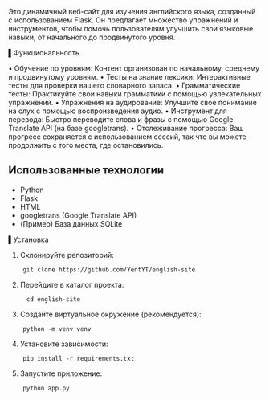 Это динамичный веб-сайт для изучения английского языка, созданный с использованием Flask.  Он предлагает множество упражнений и инструментов, чтобы помочь пользователям улучшить свои языковые навыки, от начального до продвинутого уровня.

▌Функциональность

•   Обучение по уровням: Контент организован по начальному, среднему и продвинутому уровням.
•   Тесты на знание лексики: Интерактивные тесты для проверки вашего словарного запаса.
•   Грамматические тесты: Практикуйте свои навыки грамматики с помощью увлекательных упражнений.
•   Упражнения на аудирование: Улучшите свое понимание на слух с помощью воспроизведения аудио.
•   Инструмент для перевода: Быстро переводите слова и фразы с помощью Google Translate API (на базе googletrans).
•   Отслеживание прогресса: Ваш прогресс сохраняется с использованием сессий, так что вы можете продолжить с того места, где остановились.

## Использованные технологии

* Python
* Flask
* HTML
* googletrans (Google Translate API)
* (Пример) База данных SQLite



▌Установка

1.  Склонируйте репозиторий:
```
    git clone https://github.com/YentYT/english-site   
```
2.  Перейдите в каталог проекта:
```
     cd english-site
```  
3.  Создайте виртуальное окружение (рекомендуется):
```  
    python -m venv venv
```
4.  Установите зависимости:
```
    pip install -r requirements.txt
```
5.  Запустите приложение:
```
    python app.py
```  
